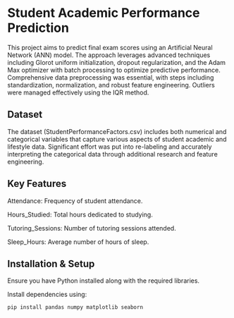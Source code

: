 # Student Academic Performance Prediction

This project aims to predict final exam scores using an Artificial Neural Network (ANN) model. The approach leverages advanced techniques including Glorot uniform initialization, dropout regularization, and the Adam Max optimizer with batch processing to optimize predictive performance. Comprehensive data preprocessing was essential, with steps including standardization, normalization, and robust feature engineering. Outliers were managed effectively using the IQR method.

## Dataset
The dataset (StudentPerformanceFactors.csv) includes both numerical and categorical variables that capture various aspects of student academic and lifestyle data. Significant effort was put into re-labeling and accurately interpreting the categorical data through additional research and feature engineering.

## Key Features

Attendance: Frequency of student attendance.

Hours_Studied: Total hours dedicated to studying.

Tutoring_Sessions: Number of tutoring sessions attended.

Sleep_Hours: Average number of hours of sleep.

## Installation & Setup

Ensure you have Python installed along with the required libraries.

Install dependencies using:

```bash
pip install pandas numpy matplotlib seaborn

